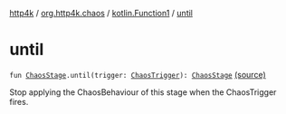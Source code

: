 [http4k](../../index.md) / [org.http4k.chaos](../index.md) / [kotlin.Function1](index.md) / [until](./until.md)

# until

`fun `[`ChaosStage`](../-chaos-stage.md)`.until(trigger: `[`ChaosTrigger`](../-chaos-trigger.md)`): `[`ChaosStage`](../-chaos-stage.md) [(source)](https://github.com/http4k/http4k/blob/master/http4k-testing-chaos/src/main/kotlin/org/http4k/chaos/ChaosStages.kt#L29)

Stop applying the ChaosBehaviour of this stage when the ChaosTrigger fires.

